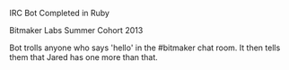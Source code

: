 IRC Bot Completed in Ruby

Bitmaker Labs Summer Cohort 2013

Bot trolls anyone who says 'hello' in the #bitmaker chat room. It then tells them that Jared has one more than that.  